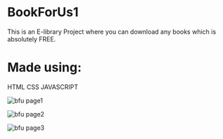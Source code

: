 # BookForUs1
This is an E-library Project where you can download any books which is absolutely FREE.
# Made using:
HTML CSS JAVASCRIPT

![bfu page1](https://github.com/SauravKumar09/BookForUs1/assets/90619704/42436d48-213b-4df0-9a75-a8a1760f8c81)

![bfu page2](https://github.com/SauravKumar09/BookForUs1/assets/90619704/e70106d1-4445-4354-99a9-0d01d6156ef6)

![bfu page3](https://github.com/SauravKumar09/BookForUs1/assets/90619704/53890942-7093-45f7-bbd7-0334dd4dcdab)
